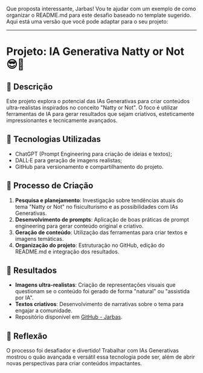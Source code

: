 Que proposta interessante, Jarbas! Vou te ajudar com um exemplo de como organizar o README.md para este desafio baseado no template sugerido. Aqui está uma versão que você pode adaptar para o seu projeto:

---

# **Projeto: IA Generativa Natty or Not** 😎💪  

## 📒 **Descrição**  
Este projeto explora o potencial das IAs Generativas para criar conteúdos ultra-realistas inspirados no conceito "Natty or Not". O foco é utilizar ferramentas de IA para gerar resultados que sejam criativos, esteticamente impressionantes e tecnicamente avançados.  

## 🤖 **Tecnologias Utilizadas**  
- ChatGPT (Prompt Engineering para criação de ideias e textos);  
- DALL·E para geração de imagens realistas;  
- GitHub para versionamento e compartilhamento do projeto.  

## 🧐 **Processo de Criação**  
1. **Pesquisa e planejamento**: Investigação sobre tendências atuais do tema "Natty or Not" no fisiculturismo e as possibilidades com IAs Generativas.  
2. **Desenvolvimento de prompts**: Aplicação de boas práticas de prompt engineering para gerar conteúdo original e criativo.  
3. **Geração de conteúdo**: Utilização das ferramentas para criar textos e imagens temáticas.  
4. **Organização do projeto**: Estruturação no GitHub, edição do README.md e integração dos resultados.  

## 🚀 **Resultados**  
- **Imagens ultra-realistas**: Criação de representações visuais que questionam se o conteúdo foi gerado de forma "natural" ou "assistida por IA".  
- **Textos criativos**: Desenvolvimento de narrativas sobre o tema para engajar a comunidade.  
- Repositório disponível em [GitHub - Jarbas](https://github.com/jarbaslutero22).

## 💭 **Reflexão**  
O processo foi desafiador e divertido! Trabalhar com IAs Generativas mostrou o quão avançada e versátil essa tecnologia pode ser, além de abrir novas perspectivas para criar conteúdos impactantes.  
